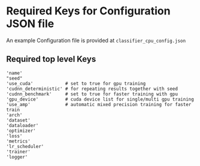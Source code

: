 # Required Keys for Configuration JSON file

An example Configuration file is provided at `classifier_cpu_config.json`

## Required top level Keys

    'name'
    "seed"
    'use_cuda'            # set to true for gpu training
    'cudnn_deterministic' # for repeating results together with seed
    'cudnn_benchmark'     # set to true for faster training with gpu
    'gpu_device'          # cuda device list for single/multi gpu training
    'use_amp'             # automatic mixed precision training for faster train
    'arch'
    'dataset'
    'dataloader'
    'optimizer'
    'loss'
    'metrics'
    'lr_scheduler'
    'trainer'
    'logger'
